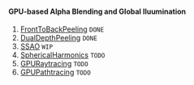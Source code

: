 #### GPU-based Alpha Blending and Global Iluumination

1. [FrontToBackPeeling](FrontToBackPeeling/README.md) `DONE`
2. [DualDepthPeeling](DualDepthPeeling/README.md)     `DONE`
3. [SSAO](SSAO/README.md)                             `WIP`
4. [SphericalHarmonics](SphericalHarmonics/README.md) `TODO`
5. [GPURaytracing](GPURaytracing/README.md)           `TODO`
6. [GPUPathtracing](GPUPathtracing/README.md)         `TODO`

